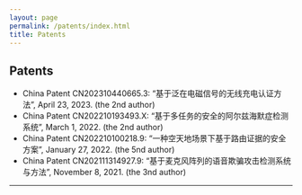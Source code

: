 ```yaml
---
layout: page
permalink: /patents/index.html
title: Patents
---
```


## Patents

- China Patent CN202310440665.3: “基于泛在电磁信号的无线充电认证方法”, April 23, 2023. (the 2nd author)
- China Patent CN202210193493.X: “基于多任务的安全的阿尔兹海默症检测系统”, March 1, 2022. (the 2nd author)
- China Patent CN202210100218.9: “一种空天地场景下基于路由证据的安全方案”, January 27, 2022. (the 5nd author)
- China Patent CN202111314927.9: “基于麦克风阵列的语音欺骗攻击检测系统与方法”, November 8, 2021. (the 3nd author)

---

<br>
